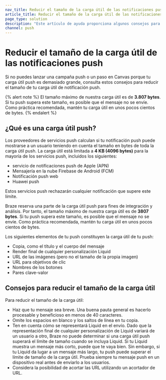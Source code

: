 ```yaml
---
nav_title: Reducir el tamaño de la carga útil de las notificaciones push
article_title: Reducir el tamaño de la carga útil de las notificaciones push
page_type: solution
description: "Este artículo de ayuda proporciona algunos consejos para reducir el tamaño de la carga útil de tus notificaciones push si no puedes lanzar una campaña o un paso en Canvas debido a los límites de tamaño de la carga útil push."
channel: push
---
```


# Reducir el tamaño de la carga útil de las notificaciones push

Si no puedes lanzar una campaña push o un paso en Canvas porque tu carga útil push es demasiado grande, consulta estos consejos para reducir el tamaño de tu carga útil de notificación push.

{% alert note %}
El tamaño máximo de nuestra carga útil es de **3.807 bytes**. Si tu push supera este tamaño, es posible que el mensaje no se envíe. Como práctica recomendada, mantén tu carga útil en unos pocos cientos de bytes.
{% endalert %}

## ¿Qué es una carga útil push?

Los proveedores de servicios push calculan si tu notificación push puede mostrarse a un usuario teniendo en cuenta el tamaño en bytes de toda la carga útil push. La carga útil está limitada a **4 KB (4096 bytes)** para la mayoría de los servicios push, incluidos los siguientes:

- servicio de notificaciones push de Apple (APN)
- Mensajería en la nube Firebase de Android (FCM)
- Notificación push web
- Huawei push

Estos servicios push rechazarán cualquier notificación que supere este límite.

Braze reserva una parte de la carga útil push para fines de integración y análisis. Por tanto, el tamaño máximo de nuestra carga útil es de **3807 bytes**. Si tu push supera este tamaño, es posible que el mensaje no se envíe. Como práctica recomendada, mantén tu carga útil en unos pocos cientos de bytes.

Los siguientes elementos de tu push constituyen la carga útil de tu push:

- Copia, como el título y el cuerpo del mensaje
- Render final de cualquier personalización Liquid
- URL de las imágenes (pero no el tamaño de la propia imagen)
- URL para objetivos de clic
- Nombres de los botones
- Pares clave-valor

## Consejos para reducir el tamaño de la carga útil

Para reducir el tamaño de la carga útil:

- Haz que tu mensaje sea breve. Una buena pauta general es hacerlo procesable y beneficioso en menos de 40 caracteres.
- Omite los espacios en blanco y los saltos de línea en tu copia.
- Ten en cuenta cómo se representará Liquid en el envío. Dado que la representación final de cualquier personalización de Liquid variará de un usuario a otro, Braze no puede determinar si una carga útil push superará el límite de tamaño cuando se incluya Liquid. Si tu Liquid muestra un mensaje más corto, puede que te vaya bien. Sin embargo, si tu Liquid da lugar a un mensaje más largo, tu push puede superar el límite de tamaño de la carga útil. Prueba siempre tu mensaje push en un dispositivo real antes de enviarlo a los usuarios.
- Considera la posibilidad de acortar las URL utilizando un acortador de URL.
